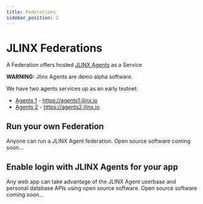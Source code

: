```yaml
---
title: Federations
sidebar_position: 2
---
```


# JLINX Federations

A Federation offers hosted [JLINX Agents](/docs/agents) as a Service



**WARNING:** Jlinx Agents are demo alpha software.

We have two agents services up as an early testnet:

- [Agents 1](https://agents1.jlinx.io) - https://agents1.jlinx.io
- [Agents 2](https://agents2.jlinx.io) - https://agents2.jlinx.io

<LinkImage src="/img/alice-and-bob-blogging-in-parallel.svg"/>


## Run your own Federation

Anyone can run a JLINX Agent federation. Open source software coming soon…

## Enable login with JLINX Agents for your app

Any web app can take advantage of the JLINX Agent userbase and personal database APIs using open source software. Open source software coming soon…